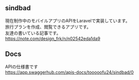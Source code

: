 ## sindbad
現在制作中のモバイルアプリのAPIをLaravelで実装しています。  
旅行プランを作成、閲覧できるアプリです。  
友達の書いている記事です。  
https://note.com/design_frk/n/n02542eda1da9

## Docs
APIの仕様書です  
https://app.swaggerhub.com/apis-docs/tooooofu24/sindbad/0
